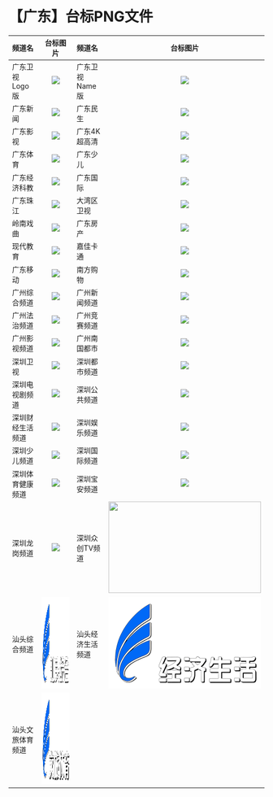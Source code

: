# 【广东】台标PNG文件
|频道名|台标图片|频道名|台标图片|
|:---|:---:|:---|:---:|
|广东卫视Logo版|<img src="https://raw.githubusercontent.com/taksssss/TVlogo/main/img/Guangdong.png">|广东卫视Name版|<img src="https://raw.githubusercontent.com/taksssss/TVlogo/main/img/Guangdong0.png">|
|广东新闻|<img src="https://raw.githubusercontent.com/taksssss/TVlogo/main/img/Guangdong1.png">|广东民生|<img src="https://raw.githubusercontent.com/taksssss/TVlogo/main/img/Guangdong2.png">|
|广东影视|<img src="https://raw.githubusercontent.com/taksssss/TVlogo/main/img/Guangdong3.png">|广东4K超高清|<img src="https://raw.githubusercontent.com/taksssss/TVlogo/main/img/Guangdong4.png">|
|广东体育|<img src="https://raw.githubusercontent.com/taksssss/TVlogo/main/img/Guangdong5.png">|广东少儿|<img src="https://raw.githubusercontent.com/taksssss/TVlogo/main/img/Guangdong6.png">|
|广东经济科教|<img src="https://raw.githubusercontent.com/taksssss/TVlogo/main/img/Guangdong7.png">|广东国际|<img src="https://raw.githubusercontent.com/taksssss/TVlogo/main/img/Guangdong8.png">|
|广东珠江|<img src="https://raw.githubusercontent.com/taksssss/TVlogo/main/img/Guangdong9.png">|大湾区卫视|<img src="https://raw.githubusercontent.com/taksssss/TVlogo/main/img/Guangdong10.png">|
|岭南戏曲|<img src="https://raw.githubusercontent.com/taksssss/TVlogo/main/img/Guangdong11.png">|广东房产|<img src="https://raw.githubusercontent.com/taksssss/TVlogo/main/img/Guangdong12.png">|
|现代教育|<img src="https://raw.githubusercontent.com/taksssss/TVlogo/main/img/Guangdong13.png">|嘉佳卡通|<img src="https://raw.githubusercontent.com/taksssss/TVlogo/main/img/Guangdong14.png">|
|广东移动|<img src="https://raw.githubusercontent.com/taksssss/TVlogo/main/img/Guangdong15.png">|南方购物|<img src="https://raw.githubusercontent.com/taksssss/TVlogo/main/img/Guangdong16.png">|
|广州综合频道|<img src="https://raw.githubusercontent.com/taksssss/TVlogo/main/img/Guangzhou1.png">|广州新闻频道|<img src="https://raw.githubusercontent.com/taksssss/TVlogo/main/img/Guangzhou2.png">|
|广州法治频道|<img src="https://raw.githubusercontent.com/taksssss/TVlogo/main/img/Guangzhou3.png">|广州竞赛频道|<img src="https://raw.githubusercontent.com/taksssss/TVlogo/main/img/Guangzhou4.png">|
|广州影视频道|<img src="https://raw.githubusercontent.com/taksssss/TVlogo/main/img/Guangzhou5.png">|广州南国都市|<img src="https://raw.githubusercontent.com/taksssss/TVlogo/main/img/Guangzhou6.png">|
|深圳卫视|<img src="https://raw.githubusercontent.com/taksssss/TVlogo/main/img/Shenzhen.png">|深圳都市频道|<img src="https://raw.githubusercontent.com/taksssss/TVlogo/main/img/Shenzhen1.png">|
|深圳电视剧频道|<img src="https://raw.githubusercontent.com/taksssss/TVlogo/main/img/Shenzhen2.png">|深圳公共频道|<img src="https://raw.githubusercontent.com/taksssss/TVlogo/main/img/Shenzhen3.png">|
|深圳财经生活频道|<img src="https://raw.githubusercontent.com/taksssss/TVlogo/main/img/Shenzhen4.png">|深圳娱乐频道|<img src="https://raw.githubusercontent.com/taksssss/TVlogo/main/img/Shenzhen5.png">|
|深圳少儿频道|<img src="https://raw.githubusercontent.com/taksssss/TVlogo/main/img/Shenzhen6.png">|深圳国际频道|<img src="https://raw.githubusercontent.com/taksssss/TVlogo/main/img/Shenzhen7.png">|
|深圳体育健康频道|<img src="https://raw.githubusercontent.com/taksssss/TVlogo/main/img/Shenzhen8.png">|深圳宝安频道|<img src="https://raw.githubusercontent.com/taksssss/TVlogo/main/img/Shenzhen9.png">|
|深圳龙岗频道|<img src="https://raw.githubusercontent.com/taksssss/TVlogo/main/img/Shenzhen10.png">|深圳众创TV频道|<img src="https://raw.githubusercontent.com/taksssss/TVlogo/main/img/Shenzhen11.png"  width="300" height="180">|
|汕头综合频道|<img src="https://raw.githubusercontent.com/taksssss/TVlogo/main/img/Shantou1.png"  width="300" height="180">|汕头经济生活频道|<img src="https://raw.githubusercontent.com/taksssss/TVlogo/main/img/Shantou2.png" width="300" height="180">|
|汕头文旅体育频道|<img src="https://raw.githubusercontent.com/taksssss/TVlogo/main/img/Shantou3.png" width="300" height="180">|||
